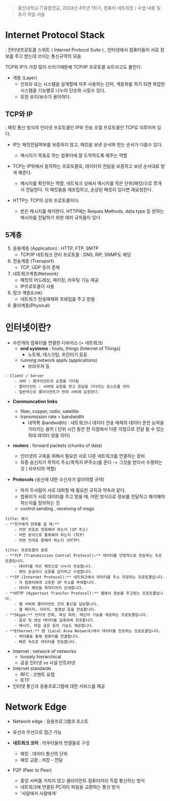  > 울산대학교 IT융합전공, 2024년 4학년 1학기, 컴퓨터 네트워킹 / 수업 내용 및 추가 학습 서술

# Internet Protocol Stack
: 인터넷프로토콜 스위트 ( Internet Protocol Suite ) , 인터넷에서 컴퓨터들이 서로 정보를 주고 받는데 쓰이는 통신규약의 모음

TCP와 IP가 가장 많이 쓰이기때문에 TCP/IP 프로토콜 슈트라고도 불린다.

- 계층 (Layer)
	- 인프라 또는 시스템을 설계할때 자주 사용하는 단어, 계층화를 하기 되면 복잡한 시스템을 기능별로 나누어 단순화 시킬수 있다.
	- 또한 유지/보수가 용이하다.

## TCP와 IP
: 패킷 통신 방식의 인터넷 프로토콜인 IP와 전송 조절 프로토콜인 TCP로 이루어져 있다.

- IP는 패킷전달여부를 보증하지 않고, 패킷을 보낸 순서와 받는 순서가 다를수 있다.
	- 메시지가 목표로 하는 컴퓨터에 잘 도착하도록 해주는 역할
- TCP는 IP위에서 동작하는 프로토콜로, 데이터의 전달을 보증하고  보낸 순서대로 받게 해준다.
	- 메시지를 확인하는 역할, 네트워크 상에서 메시지를 작은 단위(패킷)으로 쪼개서 전달한다. 이 패킷들을 재조립하고, 손상된 패킷이 있다면 재요청한다.

- HTTP는 TCP의 상위 프로토콜이다.
	- 받은 메시지를 해석한다. HTTP에는 Reques Methods, data type 등 원하는 메시지를 전달하기 위한 여러 규칙들이 있다.

## 5계층
5. 응용계층 (Application) : HTTP, FTP, SMTP
   - TCP/IP 네트워크 관리 프로토콜 : DNS, RIP, SNMP도 해당
4. 전송계층 (Transport)
   - TCP, UDP 등이 존재
3. 네트워크계층(Network)
   - 패킷의 어드레싱, 패키징, 라우팅 기능 제공
   - IP프로토콜이 사용
2. 링크 계층(Link)
   - 네트워크 전송매체와 프레임을 주고 받음
1. 물리계층(Physical)

# 인터넷이란?

- 수만개의 컴퓨터를 연결한 디바이스 (= 네트워크)
	- **end systems** : hosts, things (Internet of Things)
		- 노트북, 데스크탑, 프린터기 등등
	- running network appls (applications)
		- 브라우저 등
```
- Client / Server
	- 서버 : 클라이언트의 요청을 기다림
	- 클라이언트 : 서버에 요청을 하고 응답을 기다리는 호스트를 의미
	- 일반적으로 클라이언트가 먼저 서버에 요청한다.

```

- **Communcation links**
	- fiber, copper, radio, satellite
	- transmission rate = bandwidth
		- 대역폭 (bandwidth) : 네트워크나 데이터 전송 매체의 데이터 운반 능력을 가리키는 용어 ( 단위 시간 동안 한 지점에서 다른 지점으로 전달 될 수 있는 최대 데이터 양을 의미)

- **routers** : forward packets (chunks of data)
	- 인터넷의 구축을 위해서 필요한 서로 다른 네트워크를 연결하는 장비
	- 최종 송신자가 목적지 주소(목적지 IP주소)를 준다 -> 그것을 받아서 수행하는 것 ( 라우터의 역할)

- **Protocols** (송신에 대한 수신자가 알아야할 규약)
	- 마치 두사람이 서로 대회할 때 필요한 규칙과 약속과 같다.
	- 컴퓨터가 서로 데이터를 주고 받을 때, 어떤 방식으로 정보를 전달하고 해석해야 하는지를 정의하는 것
	- control sending , receiving of msgs

```ad-example
title: 예시
- **친구에게 전화를 걸 때:**
    - 어떤 번호로 전화해야 하는지 (IP 주소)
    - 어떤 방식으로 통화해야 하는지 (TCP)
    - 어떤 언어로 말해야 하는지 (HTTP)
```

```ad-note
title: 프로토콜의 종류
- **TCP (Transmission Control Protocol):** 데이터를 안정적으로 전송하는 프로토콜입니다.
    - 데이터를 작은 패킷으로 나누어 전송합니다.
    - 패킷 손실이나 오류를 감지하고 수정합니다.
- **IP (Internet Protocol):** 네트워크에서 데이터를 주소 지정하는 프로토콜입니다.
    - 각 컴퓨터에게 고유한 IP 주소를 부여합니다.
    - 데이터 패킷을 목적지까지 안내합니다.
- **HTTP (Hypertext Transfer Protocol):** 웹에서 정보를 주고받는 프로토콜입니다.
    - 웹 서버와 클라이언트 간의 통신을 담당합니다.
    - 웹 페이지, 이미지, 동영상 등을 전송합니다.
- **Skype:** 인터넷 전화, 화상 회의, 메신저 기능을 제공하는 프로토콜입니다.
    - 음성 및 영상 데이터를 압축하여 전송합니다.
    - 메시지, 파일 공유 등의 기능도 제공합니다.
- **Ethernet:** 랜 (Local Area Network)에서 데이터를 전송하는 프로토콜입니다.
    - 케이블을 통해 컴퓨터를 연결합니다.
    - 빠른 속도로 데이터를 전송합니다.
```

- Internet : network of networks
	- loosely hierarchical
	- 공공 인터넷 vs 사설 인트라넷
- Internet standards
	- RFC : 코멘트 요청
	- IETF
- 인터넷 통신과 응용프로그램에 대한 서비스를 제공

# Network Edge

- Network edge : 응용프로그램과 호스트
- 유선과 무선으로 접근 가능

- **네트워크 코어** : 라우터들의 연결들로 구성
	- 패킷 : 데이터 통신의 단위
	- 패킷 교환 : 저장 - 전달
- P2P (Peer to Peer)
	- 중앙 서버를 거치지 않고 클라이언트 컴퓨터끼리 직접 통신하는 방식
	- 네트워크에 연결된 PC끼리 파일을 교환하는 통신 방식
	- '사람에서 사람에게'
